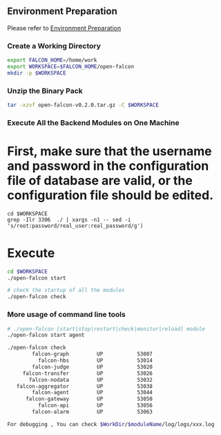 <!-- toc -->

## Environment Preparation

Please refer to [Environment Preparation](./prepare.md)

### Create a Working Directory
```bash
export FALCON_HOME=/home/work
export WORKSPACE=$FALCON_HOME/open-falcon
mkdir -p $WORKSPACE
```

### Unzip the Binary Pack
```bash
tar -xzvf open-falcon-v0.2.0.tar.gz -C $WORKSPACE
```

### Execute All the Backend Modules on One Machine

# First, make sure that the username and password in the configuration file of database are valid, or the configuration file should be edited.
```
cd $WORKSPACE
grep -Ilr 3306  ./ | xargs -n1 -- sed -i 's/root:password/real_user:real_password/g')
```
# Execute
```bash
cd $WORKSPACE
./open-falcon start

# check the startup of all the modules
./open-falcon check

```

### More usage of command line tools
```bash
# ./open-falcon [start|stop|restart|check|monitor|reload] module
./open-falcon start agent

./open-falcon check
        falcon-graph         UP           53007
          falcon-hbs         UP           53014
        falcon-judge         UP           53020
     falcon-transfer         UP           53026
       falcon-nodata         UP           53032
   falcon-aggregator         UP           53038
        falcon-agent         UP           53044
      falcon-gateway         UP           53050
          falcon-api         UP           53056
        falcon-alarm         UP           53063

For debugging , You can check $WorkDir/$moduleName/log/logs/xxx.log
```
